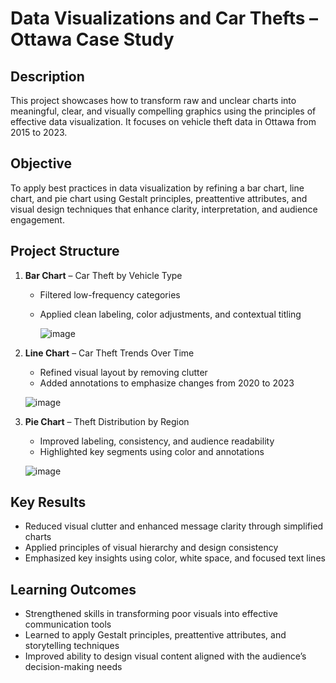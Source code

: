 # Data Visualizations and Car Thefts – Ottawa Case Study

## Description
This project showcases how to transform raw and unclear charts into meaningful, clear, and visually compelling graphics using the principles of effective data visualization. It focuses on vehicle theft data in Ottawa from 2015 to 2023.

## Objective
To apply best practices in data visualization by refining a bar chart, line chart, and pie chart using Gestalt principles, preattentive attributes, and visual design techniques that enhance clarity, interpretation, and audience engagement.

## Project Structure
1. **Bar Chart** – Car Theft by Vehicle Type  
   - Filtered low-frequency categories  
   - Applied clean labeling, color adjustments, and contextual titling

     ![image](https://github.com/user-attachments/assets/da32c86a-ede7-4ef9-97d7-dffe99985689)


2. **Line Chart** – Car Theft Trends Over Time  
   - Refined visual layout by removing clutter  
   - Added annotations to emphasize changes from 2020 to 2023
  
   ![image](https://github.com/user-attachments/assets/64ad9d21-2dc6-4f89-b414-c915cb54b8a8)


3. **Pie Chart** – Theft Distribution by Region  
   - Improved labeling, consistency, and audience readability  
   - Highlighted key segments using color and annotations
  
   ![image](https://github.com/user-attachments/assets/26fb70f4-6b85-45c1-937e-6d0173f27722)


## Key Results
- Reduced visual clutter and enhanced message clarity through simplified charts  
- Applied principles of visual hierarchy and design consistency  
- Emphasized key insights using color, white space, and focused text lines

## Learning Outcomes
- Strengthened skills in transforming poor visuals into effective communication tools  
- Learned to apply Gestalt principles, preattentive attributes, and storytelling techniques  
- Improved ability to design visual content aligned with the audience’s decision-making needs
